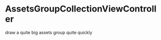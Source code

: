 AssetsGroupCollectionViewController
===================================

draw a quite big assets group quite quickly
